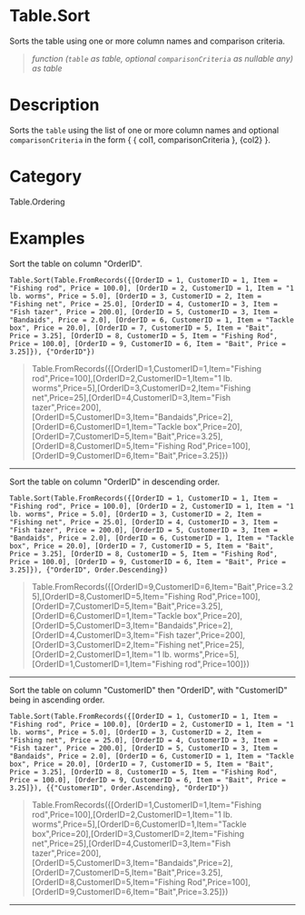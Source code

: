 # Table.Sort
Sorts the table using one or more column names and comparison criteria.
> _function (<code>table</code> as table, optional <code>comparisonCriteria</code> as nullable any) as table_

# Description 
Sorts the <code>table</code> using the list of one or more column names and optional <code>comparisonCriteria</code> in the form { { col1, comparisonCriteria }, {col2} }.
# Category 
Table.Ordering
# Examples 
Sort the table on column "OrderID".
```
Table.Sort(Table.FromRecords({[OrderID = 1, CustomerID = 1, Item = "Fishing rod", Price = 100.0], [OrderID = 2, CustomerID = 1, Item = "1 lb. worms", Price = 5.0], [OrderID = 3, CustomerID = 2, Item = "Fishing net", Price = 25.0], [OrderID = 4, CustomerID = 3, Item = "Fish tazer", Price = 200.0], [OrderID = 5, CustomerID = 3, Item = "Bandaids", Price = 2.0], [OrderID = 6, CustomerID = 1, Item = "Tackle box", Price = 20.0], [OrderID = 7, CustomerID = 5, Item = "Bait", Price = 3.25], [OrderID = 8, CustomerID = 5, Item = "Fishing Rod", Price = 100.0], [OrderID = 9, CustomerID = 6, Item = "Bait", Price = 3.25]}), {"OrderID"})
```
> Table.FromRecords({[OrderID=1,CustomerID=1,Item="Fishing rod",Price=100],[OrderID=2,CustomerID=1,Item="1 lb. worms",Price=5],[OrderID=3,CustomerID=2,Item="Fishing net",Price=25],[OrderID=4,CustomerID=3,Item="Fish tazer",Price=200],[OrderID=5,CustomerID=3,Item="Bandaids",Price=2],[OrderID=6,CustomerID=1,Item="Tackle box",Price=20],[OrderID=7,CustomerID=5,Item="Bait",Price=3.25],[OrderID=8,CustomerID=5,Item="Fishing Rod",Price=100],[OrderID=9,CustomerID=6,Item="Bait",Price=3.25]})
***
Sort the table on column "OrderID" in descending order.
```
Table.Sort(Table.FromRecords({[OrderID = 1, CustomerID = 1, Item = "Fishing rod", Price = 100.0], [OrderID = 2, CustomerID = 1, Item = "1 lb. worms", Price = 5.0], [OrderID = 3, CustomerID = 2, Item = "Fishing net", Price = 25.0], [OrderID = 4, CustomerID = 3, Item = "Fish tazer", Price = 200.0], [OrderID = 5, CustomerID = 3, Item = "Bandaids", Price = 2.0], [OrderID = 6, CustomerID = 1, Item = "Tackle box", Price = 20.0], [OrderID = 7, CustomerID = 5, Item = "Bait", Price = 3.25], [OrderID = 8, CustomerID = 5, Item = "Fishing Rod", Price = 100.0], [OrderID = 9, CustomerID = 6, Item = "Bait", Price = 3.25]}), {"OrderID", Order.Descending})
```
> Table.FromRecords({[OrderID=9,CustomerID=6,Item="Bait",Price=3.25],[OrderID=8,CustomerID=5,Item="Fishing Rod",Price=100],[OrderID=7,CustomerID=5,Item="Bait",Price=3.25],[OrderID=6,CustomerID=1,Item="Tackle box",Price=20],[OrderID=5,CustomerID=3,Item="Bandaids",Price=2],[OrderID=4,CustomerID=3,Item="Fish tazer",Price=200],[OrderID=3,CustomerID=2,Item="Fishing net",Price=25],[OrderID=2,CustomerID=1,Item="1 lb. worms",Price=5],[OrderID=1,CustomerID=1,Item="Fishing rod",Price=100]})
***
Sort the table on column "CustomerID" then "OrderID", with "CustomerID" being in ascending order.
```
Table.Sort(Table.FromRecords({[OrderID = 1, CustomerID = 1, Item = "Fishing rod", Price = 100.0], [OrderID = 2, CustomerID = 1, Item = "1 lb. worms", Price = 5.0], [OrderID = 3, CustomerID = 2, Item = "Fishing net", Price = 25.0], [OrderID = 4, CustomerID = 3, Item = "Fish tazer", Price = 200.0], [OrderID = 5, CustomerID = 3, Item = "Bandaids", Price = 2.0], [OrderID = 6, CustomerID = 1, Item = "Tackle box", Price = 20.0], [OrderID = 7, CustomerID = 5, Item = "Bait", Price = 3.25], [OrderID = 8, CustomerID = 5, Item = "Fishing Rod", Price = 100.0], [OrderID = 9, CustomerID = 6, Item = "Bait", Price = 3.25]}), {{"CustomerID", Order.Ascending}, "OrderID"})
```
> Table.FromRecords({[OrderID=1,CustomerID=1,Item="Fishing rod",Price=100],[OrderID=2,CustomerID=1,Item="1 lb. worms",Price=5],[OrderID=6,CustomerID=1,Item="Tackle box",Price=20],[OrderID=3,CustomerID=2,Item="Fishing net",Price=25],[OrderID=4,CustomerID=3,Item="Fish tazer",Price=200],[OrderID=5,CustomerID=3,Item="Bandaids",Price=2],[OrderID=7,CustomerID=5,Item="Bait",Price=3.25],[OrderID=8,CustomerID=5,Item="Fishing Rod",Price=100],[OrderID=9,CustomerID=6,Item="Bait",Price=3.25]})
***
